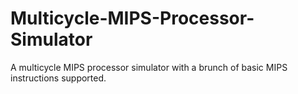 # Multicycle-MIPS-Processor-Simulator
A multicycle MIPS processor simulator with a brunch of basic MIPS instructions supported.
